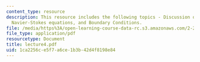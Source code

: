 ```yaml
---
content_type: resource
description: This resource includes the following topics - Discussion on viscous stresses,
  Navier-Stokes equations, and Boundary Conditions.
file: /media/https%3A/open-learning-course-data-rc.s3.amazonaws.com/2-20-marine-hydrodynamics-13-021-spring-2005/1ca2256ce5f7a6ce1b3b42d4f8198e84_lecture4.pdf
file_type: application/pdf
resourcetype: Document
title: lecture4.pdf
uid: 1ca2256c-e5f7-a6ce-1b3b-42d4f8198e84
---
```

